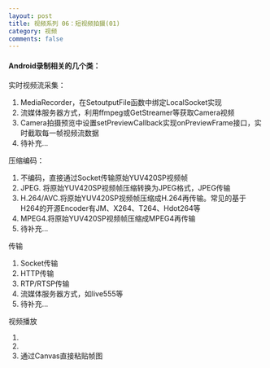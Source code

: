 ```yaml
---
layout: post
title: 视频系列 06：短视频拍摄(01)
category: 视频
comments: false
---
```


#### Android录制相关的几个类：
    

实时视频流采集：

1. MediaRecorder，在SetoutputFile函数中绑定LocalSocket实现 
2. 流媒体服务器方式，利用ffmpeg或GetStreamer等获取Camera视频
3. Camera拍摄预览中设置setPreviewCallback实现onPreviewFrame接口，实时截取每一帧视频流数据 
4. 待补充...

压缩编码：

1. 不编码，直接通过Socket传输原始YUV420SP视频帧 
2. JPEG.  将原始YUV420SP视频帧压缩转换为JPEG格式，JPEG传输
3. H.264/AVC.将原始YUV420SP视频帧压缩成H.264再传输。常见的基于H264的开源Encoder有JM、X264、T264、Hdot264等 
4. MPEG4.将原始YUV420SP视频帧压缩成MPEG4再传输
5. 待补充...
   
传输

1. Socket传输
2. HTTP传输
3. RTP/RTSP传输
4. 流媒体服务器方式，如live555等
5. 待补充...　　 


视频播放

1.
2.
3. 通过Canvas直接粘贴帧图
 
   
  

 
 
  
  

  

 
 
 